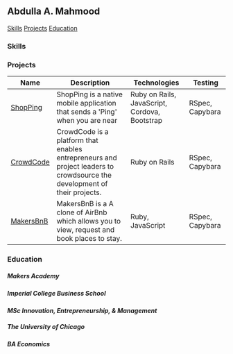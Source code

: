## Abdulla A. Mahmood

[Skills](#skills) [Projects](#projects) [Education](#education)

### Skills



### Projects


| Name          | Description | Technologies                       | Testing |
|---------------|-------------|------------------------------------|---------|
| [ShopPing](https://github.com/abdullamahmood/shopping-list-app) |  ShopPing is a native mobile application that sends a 'Ping' when you are near         | Ruby on Rails, JavaScript, Cordova, Bootstrap |RSpec, Capybara  |
| [CrowdCode](https://github.com/abdullamahmood/crowdcode)    |CrowdCode is a platform that enables entrepreneurs and project leaders to crowdsource the development of their projects. | Ruby on Rails                      |RSpec, Capybara  |
| [MakersBnB](https://github.com/abdullamahmood/makers-bnb)    |MakersBnB is a A clone of AirBnb which allows you to view, request and book places to stay.            | Ruby, JavaScript                   |RSpec, Capybara  |


### Education

##### Makers Academy


##### Imperial College Business School
***MSc Innovation, Entrepreneurship, & Management***

##### The University of Chicago
***BA Economics***
